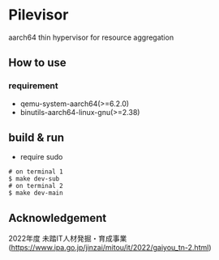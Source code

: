 # Pilevisor
aarch64 thin hypervisor for resource aggregation

## How to use

### requirement
- qemu-system-aarch64(>=6.2.0)
- binutils-aarch64-linux-gnu(>=2.38)

## build & run
- require sudo

```
# on terminal 1
$ make dev-sub
# on terminal 2
$ make dev-main
```

## Acknowledgement
2022年度 未踏IT人材発掘・育成事業 (https://www.ipa.go.jp/jinzai/mitou/it/2022/gaiyou_tn-2.html)
